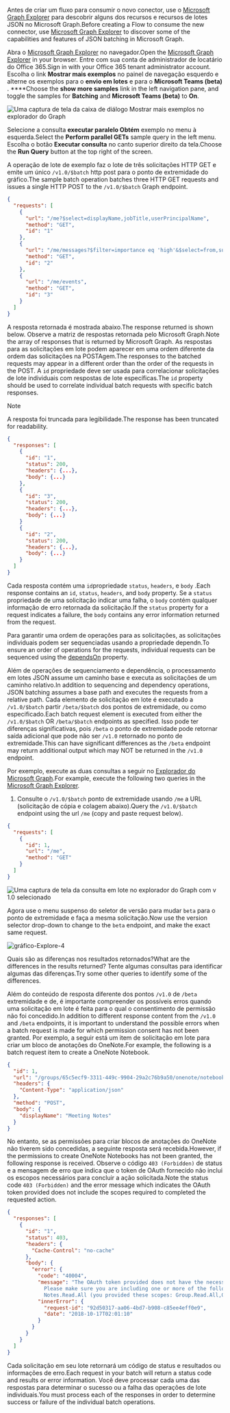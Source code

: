 <!-- markdownlint-disable MD002 MD041 -->

<span data-ttu-id="26f7f-101">Antes de criar um fluxo para consumir o novo conector, use o [Microsoft Graph Explorer](https://developer.microsoft.com/graph/graph-explorer) para descobrir alguns dos recursos e recursos de lotes JSON no Microsoft Graph.</span><span class="sxs-lookup"><span data-stu-id="26f7f-101">Before creating a Flow to consume the new connector, use [Microsoft Graph Explorer](https://developer.microsoft.com/graph/graph-explorer) to discover some of the capabilities and features of JSON batching in Microsoft Graph.</span></span>

<span data-ttu-id="26f7f-102">Abra o [Microsoft Graph Explorer](https://developer.microsoft.com/graph/graph-explorer) no navegador.</span><span class="sxs-lookup"><span data-stu-id="26f7f-102">Open the [Microsoft Graph Explorer](https://developer.microsoft.com/graph/graph-explorer) in your browser.</span></span> <span data-ttu-id="26f7f-103">Entre com sua conta de administrador de locatário do Office 365.</span><span class="sxs-lookup"><span data-stu-id="26f7f-103">Sign in with your Office 365 tenant administrator account.</span></span> <span data-ttu-id="26f7f-104">Escolha o link **Mostrar mais exemplos** no painel de navegação esquerdo e alterne os exemplos para o **envio em lotes** e para o **Microsoft Teams (beta)** . \*\*\*\*</span><span class="sxs-lookup"><span data-stu-id="26f7f-104">Choose the **show more samples** link in the left navigation pane, and toggle the samples for **Batching** and **Microsoft Teams (beta)** to **On**.</span></span>

![Uma captura de tela da caixa de diálogo Mostrar mais exemplos no explorador do Graph](./images/graph-explore1.png)

<span data-ttu-id="26f7f-106">Selecione a consulta **executar paralelo Obtém** exemplo no menu à esquerda.</span><span class="sxs-lookup"><span data-stu-id="26f7f-106">Select the **Perform parallel GETs** sample query in the left menu.</span></span> <span data-ttu-id="26f7f-107">Escolha o botão **Executar consulta** no canto superior direito da tela.</span><span class="sxs-lookup"><span data-stu-id="26f7f-107">Choose the **Run Query** button at the top right of the screen.</span></span>

<span data-ttu-id="26f7f-108">A operação de lote de exemplo faz o lote de três solicitações HTTP GET e emite um único `/v1.0/$batch` http post para o ponto de extremidade do gráfico.</span><span class="sxs-lookup"><span data-stu-id="26f7f-108">The sample batch operation batches three HTTP GET requests and issues a single HTTP POST to the `/v1.0/$batch` Graph endpoint.</span></span>

```json
{
  "requests": [
    {
      "url": "/me?$select=displayName,jobTitle,userPrincipalName",
      "method": "GET",
      "id": "1"
    },
    {
      "url": "/me/messages?$filter=importance eq 'high'&$select=from,subject,receivedDateTime,bodyPreview",
      "method": "GET",
      "id": "2"
    },
    {
      "url": "/me/events",
      "method": "GET",
      "id": "3"
    }
  ]
}
```

<span data-ttu-id="26f7f-109">A resposta retornada é mostrada abaixo.</span><span class="sxs-lookup"><span data-stu-id="26f7f-109">The response returned is shown below.</span></span> <span data-ttu-id="26f7f-110">Observe a matriz de respostas retornada pelo Microsoft Graph.</span><span class="sxs-lookup"><span data-stu-id="26f7f-110">Note the array of responses that is returned by Microsoft Graph.</span></span> <span data-ttu-id="26f7f-111">As respostas para as solicitações em lote podem aparecer em uma ordem diferente da ordem das solicitações na POSTAgem.</span><span class="sxs-lookup"><span data-stu-id="26f7f-111">The responses to the batched requests may appear in a different order than the order of the requests in the POST.</span></span> <span data-ttu-id="26f7f-112">A `id` propriedade deve ser usada para correlacionar solicitações de lote individuais com respostas de lote específicas.</span><span class="sxs-lookup"><span data-stu-id="26f7f-112">The `id` property should be used to correlate individual batch requests with specific batch responses.</span></span>

> [!NOTE]
> <span data-ttu-id="26f7f-113">A resposta foi truncada para legibilidade.</span><span class="sxs-lookup"><span data-stu-id="26f7f-113">The response has been truncated for readability.</span></span>

```json
{
  "responses": [
    {
      "id": "1",
      "status": 200,
      "headers": {...},
      "body": {...}
    },
    {
      "id": "3",
      "status": 200,
      "headers": {...},
      "body": {...}
    }
    {
      "id": "2",
      "status": 200,
      "headers": {...},
      "body": {...}
    }
  ]
}
```

<span data-ttu-id="26f7f-114">Cada resposta contém uma `id`propriedade `status`, `headers`, e `body` .</span><span class="sxs-lookup"><span data-stu-id="26f7f-114">Each response contains an `id`, `status`, `headers`, and `body` property.</span></span> <span data-ttu-id="26f7f-115">Se a `status` propriedade de uma solicitação indicar uma falha, o `body` contém qualquer informação de erro retornada da solicitação.</span><span class="sxs-lookup"><span data-stu-id="26f7f-115">If the `status` property for a request indicates a failure, the `body` contains any error information returned from the request.</span></span>

<span data-ttu-id="26f7f-116">Para garantir uma ordem de operações para as solicitações, as solicitações individuais podem ser sequenciadas usando [](https://docs.microsoft.com/graph/json-batching#sequencing-requests-with-the-dependson-property) a propriedade dependn.</span><span class="sxs-lookup"><span data-stu-id="26f7f-116">To ensure an order of operations for the requests, individual requests can be sequenced using the [dependsOn](https://docs.microsoft.com/graph/json-batching#sequencing-requests-with-the-dependson-property) property.</span></span>

<span data-ttu-id="26f7f-117">Além de operações de sequenciamento e dependência, o processamento em lotes JSON assume um caminho base e executa as solicitações de um caminho relativo.</span><span class="sxs-lookup"><span data-stu-id="26f7f-117">In addition to sequencing and dependency operations, JSON batching assumes a base path and executes the requests from a relative path.</span></span> <span data-ttu-id="26f7f-118">Cada elemento de solicitação em lote é executado a `/v1.0/$batch` partir `/beta/$batch` dos pontos de extremidade, ou como especificado.</span><span class="sxs-lookup"><span data-stu-id="26f7f-118">Each batch request element is executed from either the `/v1.0/$batch` OR `/beta/$batch` endpoints as specified.</span></span> <span data-ttu-id="26f7f-119">Isso pode ter diferenças significativas, pois `/beta` o ponto de extremidade pode retornar saída adicional que pode não ser `/v1.0` retornado no ponto de extremidade.</span><span class="sxs-lookup"><span data-stu-id="26f7f-119">This can have significant differences as the `/beta` endpoint may return additional output which may NOT be returned in the `/v1.0` endpoint.</span></span>

<span data-ttu-id="26f7f-120">Por exemplo, execute as duas consultas a seguir no [Explorador do Microsoft Graph](https://developer.microsoft.com/graph/graph-explorer).</span><span class="sxs-lookup"><span data-stu-id="26f7f-120">For example, execute the following two queries in the [Microsoft Graph Explorer](https://developer.microsoft.com/graph/graph-explorer).</span></span>

1. <span data-ttu-id="26f7f-121">Consulte o `/v1.0/$batch` ponto de extremidade usando `/me` a URL (solicitação de cópia e colagem abaixo).</span><span class="sxs-lookup"><span data-stu-id="26f7f-121">Query the `/v1.0/$batch` endpoint using the url `/me` (copy and paste request below).</span></span>

```json
{
  "requests": [
    {
      "id": 1,
      "url": "/me",
      "method": "GET"
    }
  ]
}
```

![Uma captura de tela da consulta em lote no explorador do Graph com v 1.0 selecionado](./images/graph-explore3.png)

<span data-ttu-id="26f7f-123">Agora use o menu suspenso do seletor de versão para mudar `beta` para o ponto de extremidade e faça a mesma solicitação.</span><span class="sxs-lookup"><span data-stu-id="26f7f-123">Now use the version selector drop-down to change to the `beta` endpoint, and make the exact same request.</span></span>

![gráfico-Explore-4](./images/graph-explore4.png)

<span data-ttu-id="26f7f-125">Quais são as diferenças nos resultados retornados?</span><span class="sxs-lookup"><span data-stu-id="26f7f-125">What are the differences in the results returned?</span></span> <span data-ttu-id="26f7f-126">Tente algumas consultas para identificar algumas das diferenças.</span><span class="sxs-lookup"><span data-stu-id="26f7f-126">Try some other queries to identify some of the differences.</span></span>

<span data-ttu-id="26f7f-127">Além do conteúdo de resposta diferente dos pontos `/v1.0` de `/beta` extremidade e de, é importante compreender os possíveis erros quando uma solicitação em lote é feita para o qual o consentimento de permissão não foi concedido.</span><span class="sxs-lookup"><span data-stu-id="26f7f-127">In addition to different response content from the `/v1.0` and `/beta` endpoints, it is important to understand the possible errors when a batch request is made for which permission consent has not been granted.</span></span> <span data-ttu-id="26f7f-128">Por exemplo, a seguir está um item de solicitação em lote para criar um bloco de anotações do OneNote.</span><span class="sxs-lookup"><span data-stu-id="26f7f-128">For example, the following is a batch request item to create a OneNote Notebook.</span></span>

```json
{
  "id": 1,
  "url": "/groups/65c5ecf9-3311-449c-9904-29a2c76b9a50/onenote/notebooks",
  "headers": {
    "Content-Type": "application/json"
  },
  "method": "POST",
  "body": {
    "displayName": "Meeting Notes"
  }
}
```

<span data-ttu-id="26f7f-129">No entanto, se as permissões para criar blocos de anotações do OneNote não tiverem sido concedidas, a seguinte resposta será recebida.</span><span class="sxs-lookup"><span data-stu-id="26f7f-129">However, if the permissions to create OneNote Notebooks has not been granted, the following response is received.</span></span> <span data-ttu-id="26f7f-130">Observe o código `403 (Forbidden)` de status e a mensagem de erro que indica que o token de OAuth fornecido não inclui os escopos necessários para concluir a ação solicitada.</span><span class="sxs-lookup"><span data-stu-id="26f7f-130">Note the status code `403 (Forbidden)` and the error message which indicates the OAuth token provided does not include the scopes required to completed the requested action.</span></span>

```json
{
  "responses": [
    {
      "id": "1",
      "status": 403,
      "headers": {
        "Cache-Control": "no-cache"
      },
      "body": {
        "error": {
          "code": "40004",
          "message": "The OAuth token provided does not have the necessary scopes to complete the request.
            Please make sure you are including one or more of the following scopes: Notes.ReadWrite.All,
            Notes.Read.All (you provided these scopes: Group.Read.All,Group.ReadWrite.All,User.Read,User.Read.All)",
          "innerError": {
            "request-id": "92d50317-aa06-4bd7-b908-c85ee4eff0e9",
            "date": "2018-10-17T02:01:10"
          }
        }
      }
    }
  ]
}
```

<span data-ttu-id="26f7f-131">Cada solicitação em seu lote retornará um código de status e resultados ou informações de erro.</span><span class="sxs-lookup"><span data-stu-id="26f7f-131">Each request in your batch will return a status code and results or error information.</span></span> <span data-ttu-id="26f7f-132">Você deve processar cada uma das respostas para determinar o sucesso ou a falha das operações de lote individuais.</span><span class="sxs-lookup"><span data-stu-id="26f7f-132">You must process each of the responses in order to determine success or failure of the individual batch operations.</span></span>